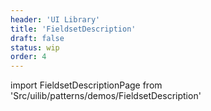 ```yaml
---
header: 'UI Library'
title: 'FieldsetDescription'
draft: false
status: wip
order: 4
---
```


<!--
  ATTENTION: This file is auto generated by using "makeDemosFactory".
  Do not change the content!
-->

import FieldsetDescriptionPage from 'Src/uilib/patterns/demos/FieldsetDescription'

<FieldsetDescriptionPage />
